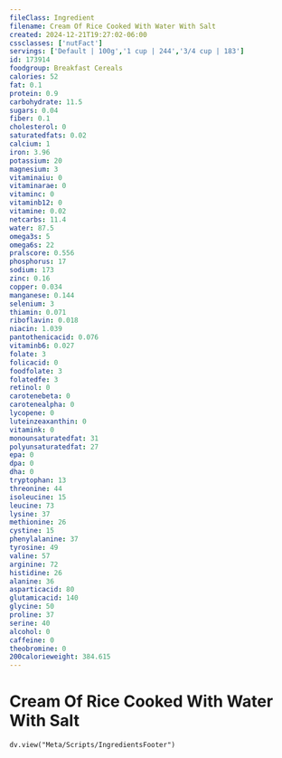 ```yaml
---
fileClass: Ingredient
filename: Cream Of Rice Cooked With Water With Salt
created: 2024-12-21T19:27:02-06:00
cssclasses: ['nutFact']
servings: ['Default | 100g','1 cup | 244','3/4 cup | 183']
id: 173914
foodgroup: Breakfast Cereals
calories: 52
fat: 0.1
protein: 0.9
carbohydrate: 11.5
sugars: 0.04
fiber: 0.1
cholesterol: 0
saturatedfats: 0.02
calcium: 1
iron: 3.96
potassium: 20
magnesium: 3
vitaminaiu: 0
vitaminarae: 0
vitaminc: 0
vitaminb12: 0
vitamine: 0.02
netcarbs: 11.4
water: 87.5
omega3s: 5
omega6s: 22
pralscore: 0.556
phosphorus: 17
sodium: 173
zinc: 0.16
copper: 0.034
manganese: 0.144
selenium: 3
thiamin: 0.071
riboflavin: 0.018
niacin: 1.039
pantothenicacid: 0.076
vitaminb6: 0.027
folate: 3
folicacid: 0
foodfolate: 3
folatedfe: 3
retinol: 0
carotenebeta: 0
carotenealpha: 0
lycopene: 0
luteinzeaxanthin: 0
vitamink: 0
monounsaturatedfat: 31
polyunsaturatedfat: 27
epa: 0
dpa: 0
dha: 0
tryptophan: 13
threonine: 44
isoleucine: 15
leucine: 73
lysine: 37
methionine: 26
cystine: 15
phenylalanine: 37
tyrosine: 49
valine: 57
arginine: 72
histidine: 26
alanine: 36
asparticacid: 80
glutamicacid: 140
glycine: 50
proline: 37
serine: 40
alcohol: 0
caffeine: 0
theobromine: 0
200calorieweight: 384.615
---
```


# Cream Of Rice Cooked With Water With Salt

```dataviewjs
dv.view("Meta/Scripts/IngredientsFooter")
```